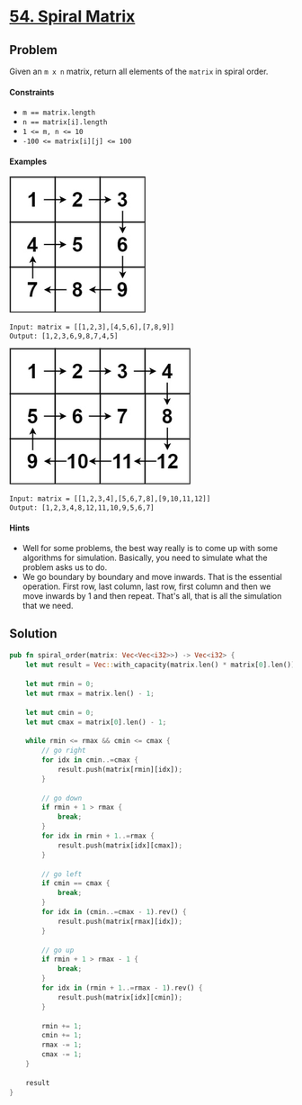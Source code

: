 # [54. Spiral Matrix](https://leetcode.com/problems/spiral-matrix/)

## Problem

Given an `m x n` matrix, return all elements of the `matrix` in spiral order.

#### Constraints

* `m == matrix.length`
* `n == matrix[i].length`
* `1 <= m, n <= 10`
* `-100 <= matrix[i][j] <= 100`

#### Examples

![image](/000%20-%20099/resources/54/spiral1.jpg)

```text
Input: matrix = [[1,2,3],[4,5,6],[7,8,9]]
Output: [1,2,3,6,9,8,7,4,5]
```

![image](/000%20-%20099/resources/54/spiral2.jpg)

```text
Input: matrix = [[1,2,3,4],[5,6,7,8],[9,10,11,12]]
Output: [1,2,3,4,8,12,11,10,9,5,6,7]
```

#### Hints

* Well for some problems, the best way really is to come up with some algorithms
  for simulation. Basically, you need to simulate what the problem asks us to
  do.
* We go boundary by boundary and move inwards. That is the essential operation.
  First row, last column, last row, first column and then we move inwards by 1
  and then repeat. That's all, that is all the simulation that we need.

## Solution

```rust
pub fn spiral_order(matrix: Vec<Vec<i32>>) -> Vec<i32> {
    let mut result = Vec::with_capacity(matrix.len() * matrix[0].len());

    let mut rmin = 0;
    let mut rmax = matrix.len() - 1;

    let mut cmin = 0;
    let mut cmax = matrix[0].len() - 1;

    while rmin <= rmax && cmin <= cmax {
        // go right
        for idx in cmin..=cmax {
            result.push(matrix[rmin][idx]);
        }

        // go down
        if rmin + 1 > rmax {
            break;
        }
        for idx in rmin + 1..=rmax {
            result.push(matrix[idx][cmax]);
        }

        // go left
        if cmin == cmax {
            break;
        }
        for idx in (cmin..=cmax - 1).rev() {
            result.push(matrix[rmax][idx]);
        }

        // go up
        if rmin + 1 > rmax - 1 {
            break;
        }
        for idx in (rmin + 1..=rmax - 1).rev() {
            result.push(matrix[idx][cmin]);
        }

        rmin += 1;
        cmin += 1;
        rmax -= 1;
        cmax -= 1;
    }

    result
}
```